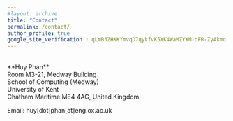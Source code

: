 ```yaml
---
#layout: archive
title: "Contact"
permalink: /contact/
author_profile: true
google_site_verification : qLmB3ZHKKYmvqD7qykfvK5XK4WaMZYXM-dFR-ZyAkmo
---
```


<br/>
**Huy Phan**<br/>Room M3-21, Medway Building<br/>School of Computing (Medway)<br/>University of Kent<br/>Chatham Maritime ME4 4AG, United Kingdom<br/>

Email: huy[dot]phan[at]eng.ox.ac.uk
